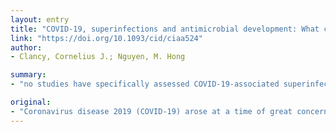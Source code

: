 ```yaml
---
layout: entry
title: "COVID-19, superinfections and antimicrobial development: What can we expect?"
link: "https://doi.org/10.1093/cid/ciaa524"
author:
- Clancy, Cornelius J.; Nguyen, M. Hong

summary:
- "no studies have specifically assessed COVID-19-associated superinfections or AMR. Microbiology and AMR patterns are likely to reflect institutional ecology. Broad-spectrum antimicrobial use is likely to be widespread among hospitalized patients. Stewardship will have a crucial role in limiting unnecessary Antimicrobial usage. CoVID relief bills are considering anti-microbial reimbursement reforms. Prospective studies are needed, data from which can inform stewardship strategies and models for market reform and sustainable drug development. No studies have specific. arose at a time of great concern."

original:
- "Coronavirus disease 2019 (COVID-19) arose at a time of great concern about antimicrobial resistance (AMR). No studies have specifically assessed COVID-19-associated superinfections or AMR. Based on limited data from case series, it is reasonable to anticipate that an appreciable minority of patients with severe COVID-19 will develop superinfections, most commonly pneumonia due to nosocomial bacteria and Aspergillus. Microbiology and AMR patterns are likely to reflect institutional ecology. Broad-spectrum antimicrobial use is likely to be widespread among hospitalized patients, both as directed and empiric therapy. Stewardship will have a crucial role in limiting unnecessary antimicrobial use and AMR. Congressional COVID-19 relief bills are considering antimicrobial reimbursement reforms and antimicrobial subscription models, but it is unclear if these will be included in final legislation. Prospective studies on COVID-19 superinfections are needed, data from which can inform rational antimicrobial treatment and stewardship strategies, and models for market reform and sustainable drug development."
---
```


